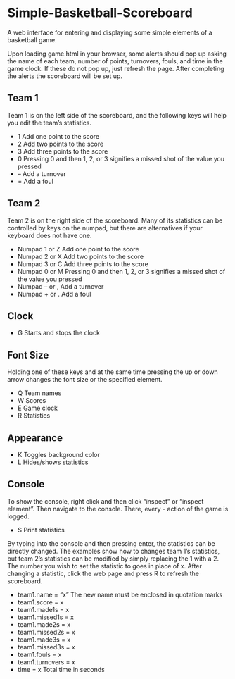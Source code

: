 # Simple-Basketball-Scoreboard
A web interface for entering and displaying some simple elements of a basketball game.

Upon loading game.html in your browser, some alerts should pop up asking the name of each team, number of points, turnovers, fouls, and time in the game clock. If these do not pop up, just refresh the page. After completing the alerts the scoreboard will be set up.

## Team 1
Team 1 is on the left side of the scoreboard, and the following keys will help you edit the team’s statistics.

- 1 Add one point to the score
- 2 Add two points to the score
- 3 Add three points to the score
- 0 Pressing 0 and then 1, 2, or 3 signifies a missed shot of the value you pressed
- – Add a turnover
- = Add a foul

## Team 2
Team 2 is on the right side of the scoreboard. Many of its statistics can be controlled by keys on the numpad, but there are alternatives if your keyboard does not have one.

- Numpad 1 or Z Add one point to the score
- Numpad 2 or X Add two points to the score
- Numpad 3 or C Add three points to the score
- Numpad 0 or M Pressing 0 and then 1, 2, or 3 signifies a missed shot of the value you pressed
- Numpad – or , Add a turnover
- Numpad + or . Add a foul

## Clock
- G Starts and stops the clock

## Font Size
Holding one of these keys and at the same time pressing the up or down arrow changes the font size or the specified element.

- Q Team names
- W Scores
- E Game clock
- R Statistics

## Appearance
- K Toggles background color
- L Hides/shows statistics

## Console
To show the console, right click and then click “inspect” or “inspect element”. Then navigate to the console. There, every - action of the game is logged.

- S Print statistics

By typing into the console and then pressing enter, the statistics can be directly changed. The examples show how to changes team 1’s statistics, but team 2’s statistics can be modified by simply replacing the 1 with a 2. The number you wish to set the statistic to goes in place of x. After changing a statistic, click the web page and press R to refresh the scoreboard.

- team1.name = “x” The new name must be enclosed in quotation marks
- team1.score = x 
- team1.made1s = x
- team1.missed1s = x
- team1.made2s = x
- team1.missed2s = x
- team1.made3s = x
- team1.missed3s = x
- team1.fouls = x
- team1.turnovers = x
- time = x Total time in seconds

